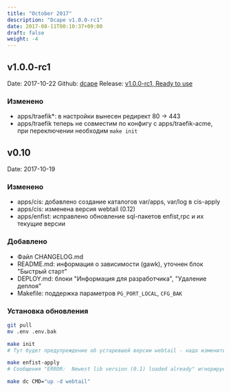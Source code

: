 ```yaml
---
title: "October 2017"
description: "Dcape v1.0.0-rc1"
date: 2017-08-11T00:10:37+09:00
draft: false
weight: -4
---
```


## v1.0.0-rc1

Date: 2017-10-22
Github: [dcape](https://github.com/dopos/dcape)
Release: [v1.0.0-rc1, Ready to use](https://github.com/dopos/dcape/releases/tag/v1.0.0-rc1)

### Изменено

* apps/traefik*: в настройки вынесен редирект 80 -> 443
* apps/traefik теперь не совместим по конфигу с apps/traefik-acme, при переключении необходим `make init`

## v0.10

Date: 2017-10-19

### Изменено
* apps/cis: добавлено создание каталогов var/apps, var/log в cis-apply
* apps/cis: изменена версия webtail (0.12)
* apps/enfist: исправлено обновление sql-пакетов enfist,rpc и их текущие версии

### Добавлено

* Файл CHANGELOG.md
* README.md: информация о зависимости (gawk), уточнен блок "Быстрый старт"
* DEPLOY.md: блоки "Информация для разработчика", "Удаление деплоя"
* Makefile: поддержка параметров `PG_PORT_LOCAL`, `CFG_BAK`

### Установка обновления

```bash
git pull
mv .env .env.bak

make init
# Тут будет предупреждение об устаревшей версии webtail - надо изменить на новую в .env

make enfist-apply
# Сообщения "ERROR:  Newest lib version (0.1) loaded already" игнорируем, других ошибок быть не должно

make dc CMD="up -d webtail"
```

